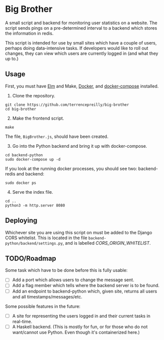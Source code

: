 # Big Brother

A small script and backend for monitoring user statistics on a website.
The script sends pings on a pre-determined interval to a backend which
stores the information in redis.

This script is intended for use by small sites which have a couple of
users, perhaps doing data-intensive tasks. If developers would like
to roll out changes, they can view which users are currently logged
in (and what they up to.)

## Usage

First, you must have [Elm](http://elm-lang.org) and Make,
[Docker](https://www.docker.com/), and
[docker-compose](https://docs.docker.com/compose/) installed.

1. Clone the repository.

```
git clone https://github.com/terrencepreilly/big-brother
cd big-brother
```

2. Make the frontend script.

```
make
```

The file, `BigBrother.js`, should have been created.

3. Go into the Python backend and bring it up with docker-compose.

```
cd backend-python
sudo docker-compose up -d
```

If you look at the running docker processes, you should see two:
backend-redis and backend:

```
sudo docker ps
```

4. Serve the index file.

```
cd ..
python3 -m http.server 8080
```

## Deploying

Whichever site you are using this script on must be added to
the Django CORS whitelist.  This is located in the file
`backend-python/backend/settings.py`, and is labelled
*CORS_ORIGIN_WHITELIST*.


## TODO/Roadmap

Some task which have to be done before this is fully usable:

- [ ] Add a port which allows users to change the message sent.
- [ ] Add a flag member which tells where the backend server is
      to be found.
- [ ] Add an endpoint to backend-python which, given site, returns
      all users and all timestamps/messages/etc.

Some possible features in the future:

- [ ] A site for representing the users logged in and their
      current tasks in real-time.
- [ ] A Haskell backend.  (This is mostly for fun, or for those
      who do not want/cannot use Python.  Even though it's
      containerized here.)
